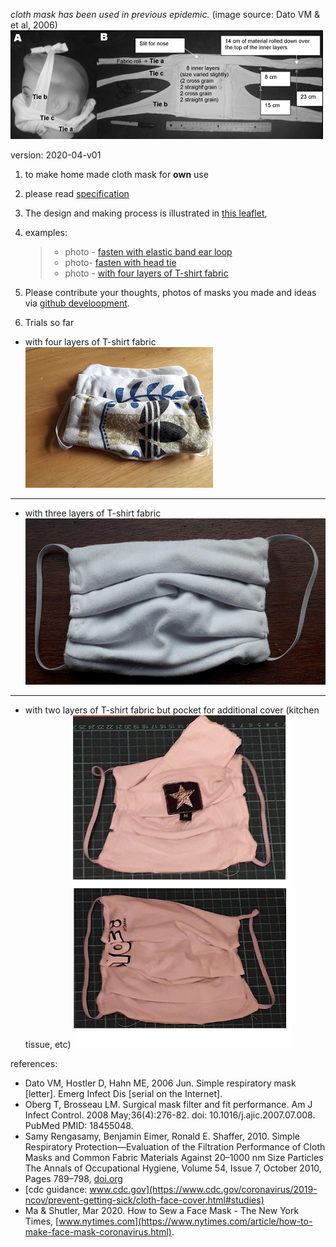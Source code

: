 

*cloth mask has been used in previous epidemic.* (image source: Dato VM & et al, 2006)
![mask that has been used before.](images/maskManUsedBeforeV1.png)


version: 2020-04-v01 

1. to make home made cloth mask for **own** use

2. please read [specification](README.md)

3. The design and making process is illustrated in [this leaflet](p01to11v4.pdf),

4. examples:
    >* photo - [fasten with elastic band ear loop](photoMaskElasticType600x600pixel.png)
    >* photo- [fasten with head tie](photoMaskTieType600x600pixel.png)
    >* photo - [with four layers of T-shirt fabric](photoMaskElasticTypeOnThreeLayersOfTShirtFabric.png)
    
    
5. Please contribute your thoughts, photos of masks you made and ideas via [github develoopment](https://github.com/chitakchan/cloth-mask).  

6. Trials so far

* with four layers of T-shirt fabric
![photo - with four layers of T-shirt fabric](images/photoMaskElasticTypeOnThreeLayersOfTShirtFabric300x300pixel.png)
------------------------------------------------------------
* with three layers of T-shirt fabric
![photo - with three layers of T-shirt fabric](images/photoMaskElasticTypeTrial30042020Px600.png)
------------------------------------------------------------
* with two layers of T-shirt fabric but pocket for additional cover (kitchen tissue, etc)
![photo- with two layers of T-shirt fabric but with pocket](images/photoMaskElasticTypeTrial30042020WithPocket500x350.png)


references:

* Dato VM, Hostler D, Hahn ME, 2006 Jun. Simple respiratory mask [letter]. Emerg Infect Dis [serial on the Internet]. 
* Oberg T, Brosseau LM. Surgical mask filter and fit performance. Am J Infect	Control. 2008 May;36(4):276-82. doi: 10.1016/j.ajic.2007.07.008. PubMed PMID:	18455048.
* Samy Rengasamy, Benjamin Eimer, Ronald E. Shaffer, 2010.  Simple Respiratory Protection—Evaluation of the Filtration Performance of Cloth Masks and Common Fabric Materials Against 20–1000 nm Size Particles 
The Annals of Occupational Hygiene, Volume 54, Issue 7, October 2010, Pages 789–798, [doi.org](https://doi.org/10.1093/annhyg/meq044)
* [cdc guidance: www.cdc.gov](https://www.cdc.gov/coronavirus/2019-ncov/prevent-getting-sick/cloth-face-cover.html#studies) 
* Ma & Shutler, Mar 2020.  How to Sew a Face Mask - The New York Times, [www.nytimes.com](https://www.nytimes.com/article/how-to-make-face-mask-coronavirus.html).

